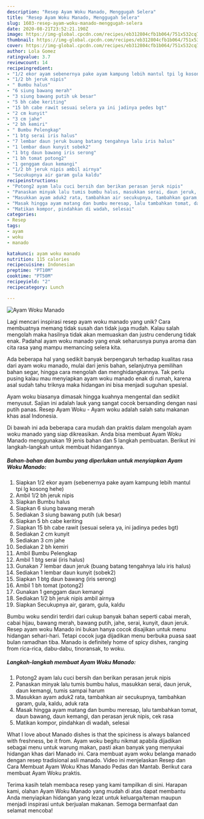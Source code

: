 ```yaml
---
description: "Resep Ayam Woku Manado, Menggugah Selera"
title: "Resep Ayam Woku Manado, Menggugah Selera"
slug: 1603-resep-ayam-woku-manado-menggugah-selera
date: 2020-08-21T23:52:21.190Z
image: https://img-global.cpcdn.com/recipes/eb312804cfb1b064/751x532cq70/ayam-woku-manado-foto-resep-utama.jpg
thumbnail: https://img-global.cpcdn.com/recipes/eb312804cfb1b064/751x532cq70/ayam-woku-manado-foto-resep-utama.jpg
cover: https://img-global.cpcdn.com/recipes/eb312804cfb1b064/751x532cq70/ayam-woku-manado-foto-resep-utama.jpg
author: Lola Gomez
ratingvalue: 3.7
reviewcount: 14
recipeingredient:
- "1/2 ekor ayam sebenernya pake ayam kampung lebih mantul tpi lg kosong hehe"
- "1/2 bh jeruk nipis"
- " Bumbu halus"
- "6 siung bawang merah"
- "3 siung bawang putih uk besar"
- "5 bh cabe keriting"
- "15 bh cabe rawit sesuai selera ya ini jadinya pedes bgt"
- "2 cm kunyit"
- "3 cm jahe"
- "2 bh kemiri"
- " Bumbu Pelengkap"
- "1 btg serai iris halus"
- "7 lembar daun jeruk buang batang tengahnya lalu iris halus"
- "1 lembar daun kunyit sobek2"
- "1 btg daun bawang iris serong"
- "1 bh tomat potong2"
- "1 genggam daun kemangi"
- "1/2 bh jeruk nipis ambil airnya"
- "Secukupnya air garam gula kaldu"
recipeinstructions:
- "Potong2 ayam lalu cuci bersih dan berikan perasan jeruk nipis"
- "Panaskan minyak lalu tumis bumbu halus, masukkan serai, daun jeruk, daun kemangi, tumis sampai harum"
- "Masukkan ayam aduk2 rata, tambahkan air secukupnya, tambahkan garam, gula, kaldu, aduk rata"
- "Masak hingga ayam matang dan bumbu meresap, lalu tambahkan tomat, daun bawang, daun kemangi, dan perasan jeruk nipis, cek rasa"
- "Matikan kompor, pindahkan di wadah, selesai"
categories:
- Resep
tags:
- ayam
- woku
- manado

katakunci: ayam woku manado 
nutrition: 115 calories
recipecuisine: Indonesian
preptime: "PT10M"
cooktime: "PT50M"
recipeyield: "2"
recipecategory: Lunch

---
```



![Ayam Woku Manado](https://img-global.cpcdn.com/recipes/eb312804cfb1b064/751x532cq70/ayam-woku-manado-foto-resep-utama.jpg)

Lagi mencari inspirasi resep ayam woku manado yang unik? Cara membuatnya memang tidak susah dan tidak juga mudah. Kalau salah mengolah maka hasilnya tidak akan memuaskan dan justru cenderung tidak enak. Padahal ayam woku manado yang enak seharusnya punya aroma dan cita rasa yang mampu memancing selera kita.

Ada beberapa hal yang sedikit banyak berpengaruh terhadap kualitas rasa dari ayam woku manado, mulai dari jenis bahan, selanjutnya pemilihan bahan segar, hingga cara mengolah dan menghidangkannya. Tak perlu pusing kalau mau menyiapkan ayam woku manado enak di rumah, karena asal sudah tahu triknya maka hidangan ini bisa menjadi suguhan spesial.

Ayam woku biasanya dimasak hingga kuahnya mengental dan sedikit menyusut. Sajian ini adalah lauk yang sangat cocok bersanding dengan nasi putih panas. Resep Ayam Woku - Ayam woku adalah salah satu makanan khas asal Indonesia.


Di bawah ini ada beberapa cara mudah dan praktis dalam mengolah ayam woku manado yang siap dikreasikan. Anda bisa membuat Ayam Woku Manado menggunakan 19 jenis bahan dan 5 langkah pembuatan. Berikut ini langkah-langkah untuk membuat hidangannya.

<!--inarticleads1-->

##### Bahan-bahan dan bumbu yang diperlukan untuk menyiapkan Ayam Woku Manado:

1. Siapkan 1/2 ekor ayam (sebenernya pake ayam kampung lebih mantul tpi lg kosong hehe)
1. Ambil 1/2 bh jeruk nipis
1. Siapkan  Bumbu halus
1. Siapkan 6 siung bawang merah
1. Sediakan 3 siung bawang putih (uk besar)
1. Siapkan 5 bh cabe keriting
1. Siapkan 15 bh cabe rawit (sesuai selera ya, ini jadinya pedes bgt)
1. Sediakan 2 cm kunyit
1. Sediakan 3 cm jahe
1. Sediakan 2 bh kemiri
1. Ambil  Bumbu Pelengkap
1. Ambil 1 btg serai (iris halus)
1. Gunakan 7 lembar daun jeruk (buang batang tengahnya lalu iris halus)
1. Sediakan 1 lembar daun kunyit (sobek2)
1. Siapkan 1 btg daun bawang (iris serong)
1. Ambil 1 bh tomat (potong2)
1. Gunakan 1 genggam daun kemangi
1. Sediakan 1/2 bh jeruk nipis ambil airnya
1. Siapkan Secukupnya air, garam, gula, kaldu


Bumbu woku sendiri terdiri dari cukup banyak bahan seperti cabai merah, cabai hijau, bawang merah, bawang putih, jahe, serai, kunyit, daun jeruk. Resep ayam woku Manado ini bukan hanya cocok disajikan untuk menu hidangan sehari-hari. Tetapi cocok juga dijadikan menu berbuka puasa saat bulan ramadhan tiba. Manado is definitely home of spicy dishes, ranging from rica-rica, dabu-dabu, tinoransak, to woku. 

<!--inarticleads2-->

##### Langkah-langkah membuat Ayam Woku Manado:

1. Potong2 ayam lalu cuci bersih dan berikan perasan jeruk nipis
1. Panaskan minyak lalu tumis bumbu halus, masukkan serai, daun jeruk, daun kemangi, tumis sampai harum
1. Masukkan ayam aduk2 rata, tambahkan air secukupnya, tambahkan garam, gula, kaldu, aduk rata
1. Masak hingga ayam matang dan bumbu meresap, lalu tambahkan tomat, daun bawang, daun kemangi, dan perasan jeruk nipis, cek rasa
1. Matikan kompor, pindahkan di wadah, selesai


What I love about Manado dishes is that the spiciness is always balanced with freshness, be it from. Ayam woku begitu nikmat apabila dijadikan sebagai menu untuk warung makan, pasti akan banyak yang menyukai hidangan khas dari Manado ini. Cara membuat ayam woku belanga manado dengan resep tradisional asli manado. Video ini menjelaskan Resep dan Cara Membuat Ayam Woku Khas Manado Pedas dan Mantab. Berikut cara membuat Ayam Woku praktis. 

Terima kasih telah membaca resep yang kami tampilkan di sini. Harapan kami, olahan Ayam Woku Manado yang mudah di atas dapat membantu Anda menyiapkan hidangan yang lezat untuk keluarga/teman maupun menjadi inspirasi untuk berjualan makanan. Semoga bermanfaat dan selamat mencoba!
